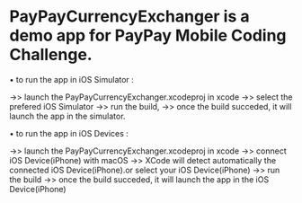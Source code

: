 # PayPayCurrencyExchanger is a demo app for PayPay Mobile Coding Challenge.

• to run the app in iOS Simulator :

->> launch the PayPayCurrencyExchanger.xcodeproj in xcode
->> select the prefered iOS Simulator 
->> run the build,
->> once the build succeded, it will launch the app in the simulator.

• to run the app in iOS Devices :

->> launch the PayPayCurrencyExchanger.xcodeproj in xcode
->> connect iOS Device(iPhone) with macOS 
->> XCode will detect automatically the connected iOS Device(iPhone).or select your iOS Device(iPhone)
->> run the build
->> once the build succeded, it will launch the app in the iOS Device(iPhone)


